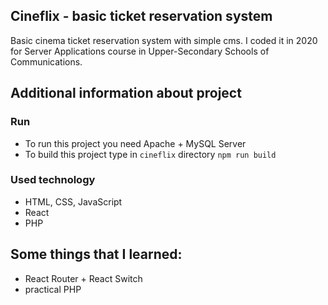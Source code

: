 ## Cineflix - basic ticket reservation system
Basic cinema ticket reservation system with simple cms.
I coded it in 2020 for Server Applications course in Upper-Secondary Schools of Communications.
## Additional information about project
### Run
- To run this project you need Apache + MySQL Server
- To build this project type in `cineflix` directory `npm run build`
### Used technology
- HTML, CSS, JavaScript
- React
- PHP
## Some things that I learned:
- React Router + React Switch
- practical PHP